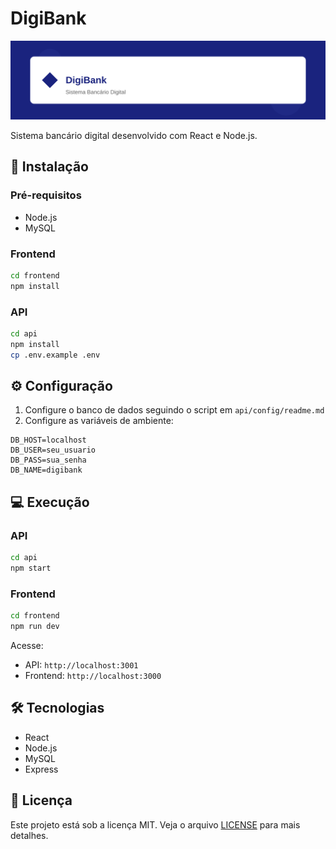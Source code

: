 
# DigiBank

<div align="center">
  <img src="./banner.svg" alt="DigiBank Banner" width="800"/>
</div>

Sistema bancário digital desenvolvido com React e Node.js.

## 🚀 Instalação

### Pré-requisitos
- Node.js
- MySQL

### Frontend
```bash
cd frontend
npm install
```

### API
```bash
cd api
npm install
cp .env.example .env
```

## ⚙️ Configuração

1. Configure o banco de dados seguindo o script em `api/config/readme.md`
2. Configure as variáveis de ambiente:
```env
DB_HOST=localhost
DB_USER=seu_usuario
DB_PASS=sua_senha
DB_NAME=digibank
```

## 💻 Execução

### API
```bash
cd api
npm start
```

### Frontend
```bash
cd frontend
npm run dev
```

Acesse:
- API: `http://localhost:3001`
- Frontend: `http://localhost:3000`

## 🛠️ Tecnologias
- React
- Node.js
- MySQL
- Express

## 📝 Licença
Este projeto está sob a licença MIT. Veja o arquivo [LICENSE](LICENSE) para mais detalhes.
